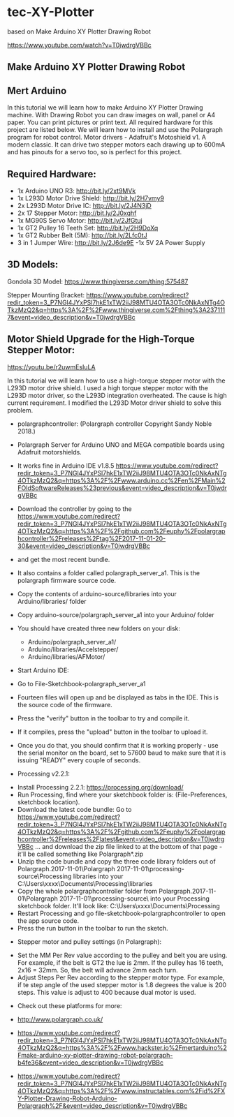 # tec-XY-Plotter

based on Make Arduino XY Plotter Drawing Robot

https://www.youtube.com/watch?v=T0jwdrgVBBc

## Make Arduino XY Plotter Drawing Robot

## Mert Arduino

In this tutorial we will learn how to make Arduino XY Plotter Drawing machine. With Drawing Robot you can draw images on wall, panel or A4 paper. You can print pictures or print text. All required hardware for this project are listed below. We will learn how to install and use the Polargraph program for robot control. Motor drivers - Adafruit's Motoshield v1. A modern classic. It can drive two stepper motors each drawing up to 600mA and has pinouts for a servo too, so is perfect for this project.

## Required Hardware:
- 1x Arduino UNO R3: http://bit.ly/2xt9MVk
- 1x L293D Motor Drive Shield: http://bit.ly/2H7vmy9
- 2x L293D Motor Drive IC: http://bit.ly/2J4N3jD
- 2x 17 Stepper Motor: http://bit.ly/2J0xqhf
- 1x MG90S Servo Motor: http://bit.ly/2JfGtuj
- 1x GT2 Pulley 16 Teeth Set: http://bit.ly/2H9DoXq
- 1x GT2 Rubber Belt (5M): http://bit.ly/2Lfc0tJ
- 3 in 1 Jumper Wire: http://bit.ly/2J6de9E
-1x 5V 2A Power Supply

## 3D Models:
Gondola 3D Model: https://www.thingiverse.com/thing:575487

Stepper Mounting Bracket: https://www.youtube.com/redirect?redir_token=3_P7NGl4JYxPSl7hkE1xTW2iiJ98MTU4OTA3OTc0NkAxNTg4OTkzMzQ2&q=https%3A%2F%2Fwww.thingiverse.com%2Fthing%3A2371117&event=video_description&v=T0jwdrgVBBc

## Motor Shield Upgrade for the High-Torque Stepper Motor: 
https://youtu.be/r2uwmEsIuLA

In this tutorial we will learn how to use a high-torque stepper motor with the L293D motor drive shield. I used a high torque stepper motor with the L293D motor driver, so the L293D integration overheated. The cause is high current requirement. I modified the L293D Motor driver shield to solve this problem.

* polargraphcontroller: (Polargraph controller Copyright Sandy Noble 2018.)
* Polargraph Server for Arduino UNO and MEGA compatible boards using Adafruit motorshields.
* It works fine in Arduino IDE v1.8.5 https://www.youtube.com/redirect?redir_token=3_P7NGl4JYxPSl7hkE1xTW2iiJ98MTU4OTA3OTc0NkAxNTg4OTkzMzQ2&q=https%3A%2F%2Fwww.arduino.cc%2Fen%2FMain%2FOldSoftwareReleases%23previous&event=video_description&v=T0jwdrgVBBc 

* Download the controller by going to the https://www.youtube.com/redirect?redir_token=3_P7NGl4JYxPSl7hkE1xTW2iiJ98MTU4OTA3OTc0NkAxNTg4OTkzMzQ2&q=https%3A%2F%2Fgithub.com%2Feuphy%2Fpolargraphcontroller%2Freleases%2Ftag%2F2017-11-01-20-30&event=video_description&v=T0jwdrgVBBc

* and get the most recent bundle.
* It also contains a folder called polargraph_server_a1. This is the polargraph firmware source code.
* Copy the contents of arduino-source/libraries into your Arduino/libraries/ folder
* Copy arduino-source/polargraph_server_a1 into your Arduino/ folder
* You should have created three new folders on your disk:
  * Arduino/polargraph_server_a1/
  * Arduino/libraries/Accelstepper/
  * Arduino/libraries/AFMotor/
* Start Arduino IDE:
* Go to File-Sketchbook-polargraph_server_a1
* Fourteen files will open up and be displayed as tabs in the IDE. This is the source code of the firmware.
* Press the "verify" button in the toolbar to try and compile it.
* If it compiles, press the "upload" button in the toolbar to upload it.
- Once you do that, you should confirm that it is working properly - use the serial monitor on the board, set to 57600 baud to make sure that it is issuing "READY" every couple of seconds.

* Processing v2.2.1:
- Install Processing 2.2.1: https://processing.org/download/
- Run Processing, find where your sketchbook folder is: (File-Preferences, sketchbook location).
- Download the latest code bundle: Go to https://www.youtube.com/redirect?redir_token=3_P7NGl4JYxPSl7hkE1xTW2iiJ98MTU4OTA3OTc0NkAxNTg4OTkzMzQ2&q=https%3A%2F%2Fgithub.com%2Feuphy%2Fpolargraphcontroller%2Freleases%2Flatest&event=video_description&v=T0jwdrgVBBc ... and download the zip file linked to at the bottom of that page - it'll be called something like Polargraph*.zip
- Unzip the code bundle and copy the three code library folders out of Polargraph.2017-11-01\Polargraph 2017-11-01\processing-source\Processing libraries into your C:\Users\xxxx\Documents\Processing\libraries
- Copy the whole polargraphcontroller folder from Polargraph.2017-11-01\Polargraph 2017-11-01\processing-source\ into your Processing sketchbook folder. It'll look like: C:\Users\xxxx\Documents\Processing
- Restart Processing and go file-sketchbook-polargraphcontroller to open the app source code.
- Press the run button in the toolbar to run the sketch.

* Stepper motor and pulley settings (in Polargraph):
- Set the MM Per Rev value according to the pulley and belt you are using. For example, if the belt is GT2 the lue is 2mm. If the pulley has 16 teeth, 2x16 = 32mm. So, the belt will advance 2mm each turn.
- Adjust Steps Per Rev according to the stepper motor type. For example, if te step angle of the used stepper motor is 1.8 degrees the value is 200 steps. This value is adjust to 400 because dual motor is used.

* Check out these platforms for more:

- http://www.polargraph.co.uk/

- https://www.youtube.com/redirect?redir_token=3_P7NGl4JYxPSl7hkE1xTW2iiJ98MTU4OTA3OTc0NkAxNTg4OTkzMzQ2&q=https%3A%2F%2Fwww.hackster.io%2Fmertarduino%2Fmake-arduino-xy-plotter-drawing-robot-polargraph-b4fe36&event=video_description&v=T0jwdrgVBBc

- https://www.youtube.com/redirect?redir_token=3_P7NGl4JYxPSl7hkE1xTW2iiJ98MTU4OTA3OTc0NkAxNTg4OTkzMzQ2&q=https%3A%2F%2Fwww.instructables.com%2Fid%2FXY-Plotter-Drawing-Robot-Arduino-Polargraph%2F&event=video_description&v=T0jwdrgVBBc
